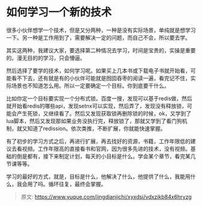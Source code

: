 # 如何学习一个新的技术

很多小伙伴想学一个技术，但是又分两种，一种是没有实际场景，单纯就是想学习一下。另一种是工作用到了，需要解决一定的问题，而自己不会，所以要去学。

其实这两种，我建议大家，要选择第二种情况去学习，时间是宝贵的，实操是重要的。漫无目的的学习，只会懵逼。

然后选择了要学的技术，如何学习呢。如果买上几本书或下载电子书就开始看，可能看不下去，还有就是有的小伙伴可能就是囫囵吞枣的阅读一遍，看完记不住，实际场景也不知道怎么用。所以一定要确定一个目标。你到底要干什么。

比如你定一个目标要实现一个分布式锁。百度一搜，发现可以基于redis做，然后就开始看redis的哪些api，发现setnx可以实现，然后弄了，发现没有释放锁，可能会产生死锁，又继续看了。然后又发现获取锁再删除锁的时候，ok，又学到了lua脚本，然后又发现那如果业务没执行完，释放锁了，那就又学到了看门狗机制，就又知道了redission。依次类推，不断扩展，你就能快速掌握。

有了初步的学习方式之后，再进行扩展，再去找好的资源，书籍，工作年限低的建议去看视频。工作年限高的直接看书和官网，因为很多先进的技术，没有视频。基础的倒是都有，接下来制定计划，每天的小目标是什么。学会某个章节，看完某几节课等等。

学习的最好的方式，就是，目标是什么，他解决了什么，他提供了什么，我能用什么，我会用了吗。循环往复，最终会掌握。



> 原文: <https://www.yuque.com/jingdianjichi/xyxdsi/vdxzikb84x6hryzg>